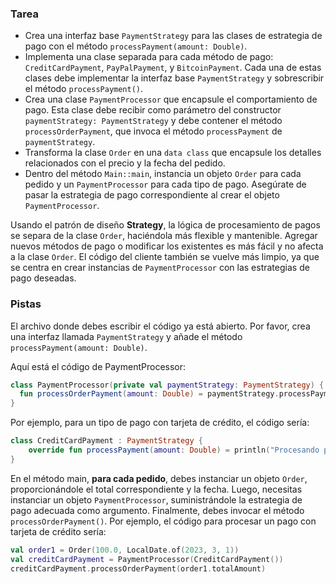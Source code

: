 ### Tarea

- Crea una interfaz base `PaymentStrategy` para las clases de estrategia de pago con el método `processPayment(amount: Double)`.
- Implementa una clase separada para cada método de pago: `CreditCardPayment`, `PayPalPayment`, y `BitcoinPayment`.
  Cada una de estas clases debe implementar la interfaz base `PaymentStrategy` y sobrescribir el método `processPayment()`.
- Crea una clase `PaymentProcessor` que encapsule el comportamiento de pago. 
  Esta clase debe recibir como parámetro del constructor `paymentStrategy: PaymentStrategy` 
  y debe contener el método `processOrderPayment`, que invoca el método `processPayment` de `paymentStrategy`.
- Transforma la clase `Order` en una `data class` que encapsule los detalles relacionados con el precio y la fecha del pedido.
- Dentro del método `Main::main`, instancia un objeto `Order` para cada pedido y un `PaymentProcessor` para cada tipo de pago.
  Asegúrate de pasar la estrategia de pago correspondiente al crear el objeto `PaymentProcessor`.

Usando el patrón de diseño **Strategy**, la lógica de procesamiento de pagos se separa de la clase `Order`, 
haciéndola más flexible y mantenible.
Agregar nuevos métodos de pago o modificar los existentes es más fácil y no afecta a la clase `Order`.
El código del cliente también se vuelve más limpio, ya que se centra en crear instancias de `PaymentProcessor` con las estrategias de pago deseadas.

### Pistas

<div class="hint" title="¿Por dónde empezar?">

El archivo donde debes escribir el código ya está abierto.
Por favor, crea una interfaz llamada `PaymentStrategy` y añade el método `processPayment(amount: Double)`.
</div>

<div class="hint" title="¿Cómo debería verse la clase PaymentProcessor?">

Aquí está el código de PaymentProcessor:

```kotlin
class PaymentProcessor(private val paymentStrategy: PaymentStrategy) {
  fun processOrderPayment(amount: Double) = paymentStrategy.processPayment(amount)
}
```

</div>

<div class="hint" title="¿Cómo deberían verse las subclases de PaymentStrategy?">

Por ejemplo, para un tipo de pago con tarjeta de crédito, el código sería:

```kotlin
class CreditCardPayment : PaymentStrategy {
    override fun processPayment(amount: Double) = println("Procesando pago con tarjeta de crédito: $amount")
}
```

</div>

<div class="hint" title="¿Cómo arreglar el método main?">

En el método main, **para cada pedido**, debes instanciar un objeto `Order`, proporcionándole el total correspondiente y la fecha.
Luego, necesitas instanciar un objeto `PaymentProcessor`, suministrándole la estrategia de pago adecuada como argumento.
Finalmente, debes invocar el método `processOrderPayment()`.
Por ejemplo, el código para procesar un pago con tarjeta de crédito sería:

```kotlin
val order1 = Order(100.0, LocalDate.of(2023, 3, 1))
val creditCardPayment = PaymentProcessor(CreditCardPayment())
creditCardPayment.processOrderPayment(order1.totalAmount)
```

</div>